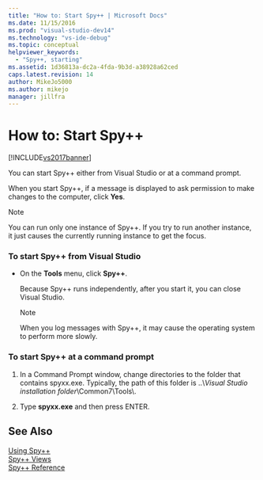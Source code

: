 ```yaml
---
title: "How to: Start Spy++ | Microsoft Docs"
ms.date: 11/15/2016
ms.prod: "visual-studio-dev14"
ms.technology: "vs-ide-debug"
ms.topic: conceptual
helpviewer_keywords: 
  - "Spy++, starting"
ms.assetid: 1d36813a-dc2a-4fda-9b3d-a38928a62ced
caps.latest.revision: 14
author: MikeJo5000
ms.author: mikejo
manager: jillfra
---
```

# How to: Start Spy++
[!INCLUDE[vs2017banner](../includes/vs2017banner.md)]

You can start Spy++ either from Visual Studio or at a command prompt.  
  
 When you start Spy++, if a message is displayed to ask permission to make changes to the computer, click **Yes**.  
  
> [!NOTE]
>  You can run only one instance of Spy++. If you try to run another instance, it just causes the currently running instance to get the focus.  
  
### To start Spy++ from Visual Studio  
  
- On the **Tools** menu, click **Spy++**.  
  
     Because Spy++ runs independently, after you start it, you can close Visual Studio.  
  
    > [!NOTE]
    >  When you log messages with Spy++, it may cause the operating system to perform more slowly.  
  
### To start Spy++ at a command prompt  
  
1. In a Command Prompt window, change directories to the folder that contains spyxx.exe. Typically, the path of this folder is ..\\*Visual Studio installation folder*\Common7\Tools\\.  
  
2. Type **spyxx.exe** and then press ENTER.  
  
## See Also  
 [Using Spy++](../debugger/using-spy-increment.md)   
 [Spy++ Views](../debugger/spy-increment-views.md)   
 [Spy++ Reference](../debugger/spy-increment-reference.md)
